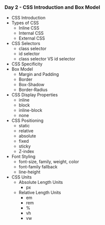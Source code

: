 ### Day 2 - CSS Introduction and Box Model
- CSS Introduction
- Types of CSS
    - Inline CSS
    - Internal CSS
    - External CSS
- CSS Selectors
    - class selector
    - id selector
    - class selector VS id selector
- CSS Specificity
- Box Model
    - Margin and Padding
    - Border
    - Box-Shadow
    - Border-Radius
- CSS Display Properties
    - inline
    - block 
    - inline-block
    - none
- CSS Positioning
    - static
    - relative
    - absolute
    - fixed 
    - sticky
    - Z-index
- Font Styling
    - font-size, family, weight, color
    - font-family fallback
    - line-height
- CSS Units
    - Absolute Length Units
        - px
    - Relative Length Units
        - em
        - rem
        - %
        - vh
        - vw
